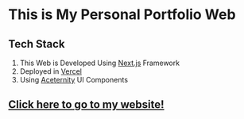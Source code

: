 # This is My Personal Portfolio Web
## Tech Stack
1. This Web is Developed Using [Next.js](https://nextjs.org) Framework
2. Deployed in [Vercel](https://vercel.com)
3. Using [Aceternity](https://ui.aceternity.com) UI Components 

## [Click here to go to my website!](https://wahyuisnantia.web.id)
